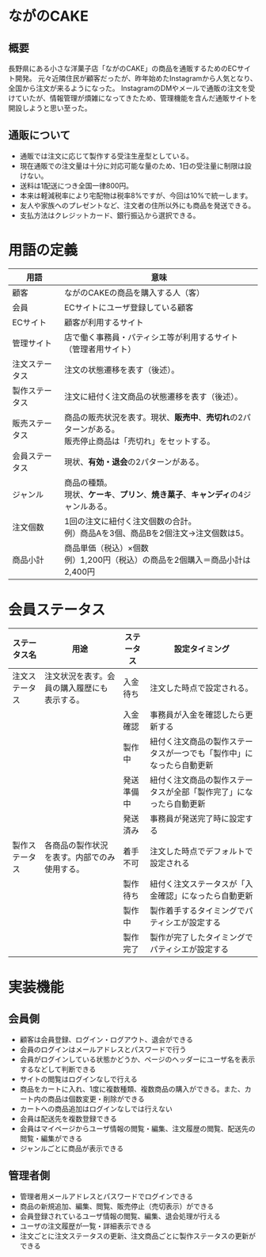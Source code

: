 # ながのCAKE

## 概要
長野県にある小さな洋菓子店「ながのCAKE」の商品を通販するためのECサイト開発。
元々近隣住民が顧客だったが、昨年始めたInstagramから人気となり、全国から注文が来るようになった。
InstagramのDMやメールで通販の注文を受けていたが、情報管理が煩雑になってきたため、管理機能を含んだ通販サイトを開設しようと思い至った。

## 通販について
- 通販では注文に応じて製作する受注生産型としている。
- 現在通販での注文量は十分に対応可能な量のため、1日の受注量に制限は設けない。
- 送料は1配送につき全国一律800円。
- 本来は軽減税率により宅配物は税率8%ですが、今回は10%で統一します。
- 友人や家族へのプレゼントなど、注文者の住所以外にも商品を発送できる。
- 支払方法はクレジットカード、銀行振込から選択できる。

# 用語の定義
| 用語 | 意味 |
| --- | --- |
| 顧客| ながのCAKEの商品を購入する人（客）|
| 会員 | ECサイトにユーザ登録している顧客 |
| ECサイト | 顧客が利用するサイト |
| 管理サイト | 店で働く事務員・パティシエ等が利用するサイト（管理者用サイト） | 
| 注文ステータス | 注文の状態遷移を表す（後述）。 |
| 製作ステータス | 注文に紐付く注文商品の状態遷移を表す（後述）。 |
| 販売ステータス | 商品の販売状況を表す。現状、**販売中**、**売切れ**の2パターンがある。<br> 販売停止商品は「売切れ」をセットする。 |
| 会員ステータス | 現状、**有効・退会**の2パターンがある。 |
| ジャンル | 商品の種類。 <br> 現状、**ケーキ**、**プリン**、**焼き菓子**、**キャンディ**の4ジャンルある。 |
| 注文個数 | 1回の注文に紐付く注文個数の合計。 <br> 例）商品Aを3個、商品Bを2個注文→注文個数は5。 |
| 商品小計 | 商品単価（税込）×個数 <br> 例）1,200円（税込）の商品を2個購入＝商品小計は2,400円 |

# 会員ステータス
| ステータス名 | 用途 | ステータス | 設定タイミング |
| --- | --- | --- | --- |
| 注文ステータス | 注文状況を表す。会員の購入履歴にも表示する。 | 入金待ち | 注文した時点で設定される。 | 
||| 入金確認 | 事務員が入金を確認したら更新する | 
||| 製作中 | 紐付く注文商品の製作ステータスが一つでも「製作中」になったら自動更新
||| 発送準備中 | 紐付く注文商品の製作ステータスが全部「製作完了」になったら自動更新
||| 発送済み | 事務員が発送完了時に設定する |
| 製作ステータス | 各商品の製作状況を表す。内部でのみ使用する。 | 着手不可 | 注文した時点でデフォルトで設定される |
||| 製作待ち | 紐付く注文ステータスが「入金確認」になったら自動更新 | 
||| 製作中 | 製作着手するタイミングでパティシエが設定する | 
||| 製作完了 | 製作が完了したタイミングでパティシエが設定する |

# 実装機能
## 会員側
- 顧客は会員登録、ログイン・ログアウト、退会ができる
- 会員のログインはメールアドレスとパスワードで行う
- 会員がログインしている状態かどうか、ページのヘッダーにユーザ名を表示するなどして判断できる
- サイトの閲覧はログインなしで行える
- 商品をカートに入れ、1度に複数種類、複数商品の購入ができる。また、カート内の商品は個数変更・削除ができる
- カートへの商品追加はログインなしでは行えない
- 会員は配送先を複数登録できる
- 会員はマイページからユーザ情報の閲覧・編集、注文履歴の閲覧、配送先の閲覧・編集ができる
- ジャンルごとに商品が表示できる

## 管理者側
- 管理者用メールアドレスとパスワードでログインできる
- 商品の新規追加、編集、閲覧、販売停止（売切表示）ができる
- 会員登録されているユーザ情報の閲覧、編集、退会処理が行える
- ユーザの注文履歴が一覧・詳細表示できる
- 注文ごとに注文ステータスの更新、注文商品ごとに製作ステータスの更新ができる








